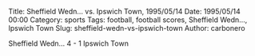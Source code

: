 Title: Sheffield Wedn… vs. Ipswich Town, 1995/05/14
Date: 1995/05/14 00:00
Category: sports
Tags: football, football scores, Sheffield Wedn…, Ipswich Town
Slug: sheffield-wedn-vs-ipswich-town
Author: carbonero


Sheffield Wedn… 4 - 1 Ipswich Town
